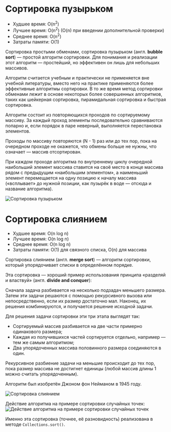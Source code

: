 # Сортировка пузырьком

- Худшее время: O(n<sup>2</sup>)
- Лучшее время: O(n<sup>2</sup>) (O(n) при введении дополнительной проверки)
- Среднее время: O(n<sup>2</sup>)
- Затраты памяти: O(1)

Сортировка простыми обменами, сортировка пузырьком (англ. **bubble sort**) — простой алгоритм сортировки. Для понимания и реализации этот алгоритм — простейший, но эффективен он лишь для небольших массивов.

Алгоритм считается учебным и практически не применяется вне учебной литературы, вместо него на практике применяются более эффективные алгоритмы сортировки. В то же время метод сортировки обменами лежит в основе некоторых более совершенных алгоритмов, таких как шейкерная сортировка, пирамидальная сортировка и быстрая сортировка.

Алгоритм состоит из повторяющихся проходов по сортируемому массиву. За каждый проход элементы последовательно сравниваются попарно и, если порядок в паре неверный, выполняется перестановка элементов.

Проходы по массиву повторяются (N - 1) раз или до тех пор, пока на очередном проходе не окажется, что обмены больше не нужны, что означает — массив отсортирован.

При каждом проходе алгоритма по внутреннему циклу очередной наибольший элемент массива ставится на своё место в конце массива рядом с предыдущим «наибольшим элементом», а наименьший элемент перемещается на одну позицию к началу массива («всплывает» до нужной позиции, как пузырёк в воде — отсюда и название алгоритма).

![Сортировка пузырьком](https://upload.wikimedia.org/wikipedia/commons/c/c8/Bubble-sort-example-300px.gif)

# Сортировка слиянием

- Худшее время: O(n log n)
- Лучшее время: O(n log n)
- Среднее время: O(n log n)
- Затраты памяти: O(1) для связного списка,
O(n) для массива

Сортировка слиянием (англ. **merge sort**) — алгоритм сортировки, который упорядочивает списки в определённом порядке.

Эта сортировка — хороший пример использования принципа «разделяй и властвуй» (англ. **divide and conquer**):

Сначала задача разбивается на несколько подзадач меньшего размера. Затем эти задачи решаются с помощью рекурсивного вызова или непосредственно, если их размер достаточно мал. Наконец, их решения комбинируются, и получается решение исходной задачи.

Для решения задачи сортировки эти три этапа выглядят так:

- Сортируемый массив разбивается на две части примерно одинакового размера;
- Каждая из получившихся частей сортируется отдельно, например — тем же самым алгоритмом;
- Два упорядоченных массива половинного размера соединяются в один.

Рекурсивное разбиение задачи на меньшие происходит до тех пор, пока размер массива не достигнет единицы (любой массив длины 1 можно считать упорядоченным).

Алгоритм был изобретён Джоном фон Нейманом в 1945 году.

![Сортировка слиянием](https://upload.wikimedia.org/wikipedia/commons/c/cc/Merge-sort-example-300px.gif)

Действие алгоритма на примере сортировки случайных точек:
![Действие алгоритма на примере сортировки случайных точек](https://upload.wikimedia.org/wikipedia/commons/c/c5/Merge_sort_animation2.gif)

Именно эта сортировка (точнее, её разновидность) реализована в методе `Collections.sort()`.
